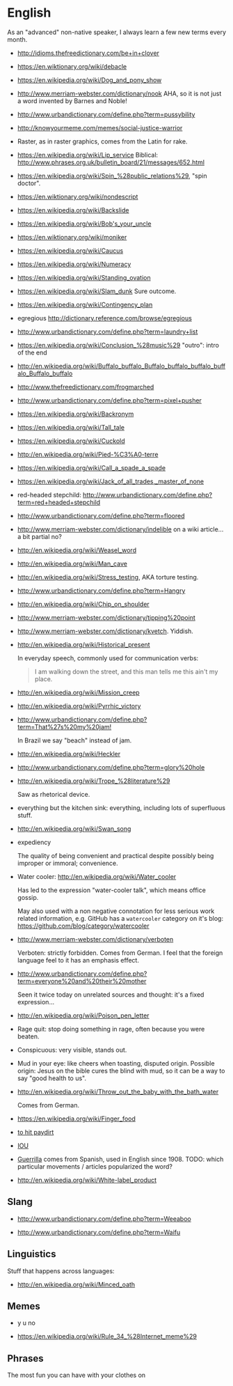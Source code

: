 # English

As an "advanced" non-native speaker, I always learn a few new terms every month.

-   <http://idioms.thefreedictionary.com/be+in+clover>

-   <https://en.wiktionary.org/wiki/debacle>

-   <https://en.wikipedia.org/wiki/Dog_and_pony_show>

-   <http://www.merriam-webster.com/dictionary/nook> AHA, so it is not just a word invented by Barnes and Noble!

-   <http://www.urbandictionary.com/define.php?term=pussybility>

-   <http://knowyourmeme.com/memes/social-justice-warrior>

-   Raster, as in raster graphics, comes from the Latin for rake.

-   <https://en.wikipedia.org/wiki/Lip_service> Biblical: <http://www.phrases.org.uk/bulletin_board/21/messages/652.html>

-   <https://en.wikipedia.org/wiki/Spin_%28public_relations%29>, "spin doctor".

-   <https://en.wiktionary.org/wiki/nondescript>

-   <https://en.wikipedia.org/wiki/Backslide>

-   <https://en.wikipedia.org/wiki/Bob's_your_uncle>

-   <https://en.wiktionary.org/wiki/moniker>

-   <https://en.wikipedia.org/wiki/Caucus>

-   <https://en.wikipedia.org/wiki/Numeracy>

-   <https://en.wikipedia.org/wiki/Standing_ovation>

-   <https://en.wikipedia.org/wiki/Slam_dunk> Sure outcome.

-   <https://en.wikipedia.org/wiki/Contingency_plan>

-   egregious <http://dictionary.reference.com/browse/egregious>

-   <http://www.urbandictionary.com/define.php?term=laundry+list>

-   <https://en.wikipedia.org/wiki/Conclusion_%28music%29> "outro": intro of the end

-   <http://en.wikipedia.org/wiki/Buffalo_buffalo_Buffalo_buffalo_buffalo_buffalo_Buffalo_buffalo>

-   <http://www.thefreedictionary.com/frogmarched>

-   <http://www.urbandictionary.com/define.php?term=pixel+pusher>

-   <https://en.wikipedia.org/wiki/Backronym>

-   <https://en.wikipedia.org/wiki/Tall_tale>

-   <https://en.wikipedia.org/wiki/Cuckold>

-   <http://en.wikipedia.org/wiki/Pied-%C3%A0-terre>

-   <https://en.wikipedia.org/wiki/Call_a_spade_a_spade>

-   <https://en.wikipedia.org/wiki/Jack_of_all_trades,_master_of_none>

-   red-headed stepchild: <http://www.urbandictionary.com/define.php?term=red+headed+stepchild>

-   <http://www.urbandictionary.com/define.php?term=floored>

-   <http://www.merriam-webster.com/dictionary/indelible> on a wiki article... a bit partial no?

-   <http://en.wikipedia.org/wiki/Weasel_word>

-   <http://en.wikipedia.org/wiki/Man_cave>

- 	<http://en.wikipedia.org/wiki/Stress_testing>, AKA torture testing.

- 	<http://www.urbandictionary.com/define.php?term=Hangry>

-   <http://en.wikipedia.org/wiki/Chip_on_shoulder>

-   <http://www.merriam-webster.com/dictionary/tipping%20point>

-   <http://www.merriam-webster.com/dictionary/kvetch>. Yiddish.

-   <http://en.wikipedia.org/wiki/Historical_present>

    In everyday speech, commonly used for communication verbs:

    > I am walking down the street, and this man tells me this ain't my place.

-   <http://en.wikipedia.org/wiki/Mission_creep>

-   <http://en.wikipedia.org/wiki/Pyrrhic_victory>

-   <http://www.urbandictionary.com/define.php?term=That%27s%20my%20jam!>

    In Brazil we say "beach" instead of jam.

-   <http://en.wikipedia.org/wiki/Heckler>

-   <http://www.urbandictionary.com/define.php?term=glory%20hole>

-   <http://en.wikipedia.org/wiki/Trope_%28literature%29>

    Saw as rhetorical device.

-   everything but the kitchen sink: everything, including lots of superfluous stuff.

-   <http://en.wikipedia.org/wiki/Swan_song>

-   expediency

    The quality of being convenient and practical despite possibly being improper or immoral; convenience.

-   Water cooler: <http://en.wikipedia.org/wiki/Water_cooler>

    Has led to the expression "water-cooler talk", which means office gossip.

    May also used with a non negative connotation for less serious work related information, e.g. GitHub has a `watercooler` category on it's blog: <https://github.com/blog/category/watercooler>

-   <http://www.merriam-webster.com/dictionary/verboten>

    Verboten: strictly forbidden. Comes from German. I feel that the foreign language feel to it has an emphasis effect.

-   <http://www.urbandictionary.com/define.php?term=everyone%20and%20their%20mother>

    Seen it twice today on unrelated sources and thought: it's a fixed expression...

-   <http://en.wikipedia.org/wiki/Poison_pen_letter>

-   Rage quit: stop doing something in rage, often because you were beaten.

-   Conspicuous: very visible, stands out.

-   Mud in your eye: like cheers when toasting, disputed origin. Possible origin: Jesus on the bible cures the blind with mud, so it can be a way to say "good health to us".

-   <http://en.wikipedia.org/wiki/Throw_out_the_baby_with_the_bath_water>

    Comes from German.

-   <https://en.wikipedia.org/wiki/Finger_food>

-   [to hit paydirt](http://idioms.thefreedictionary.com/hit+pay+dirt)

-   [IOU](https://en.wikipedia.org/wiki/IOU)

-   [Guerrilla](http://en.wikipedia.org/wiki/Guerrilla_warfare) comes from Spanish, used in English since 1908. TODO: which particular movements / articles popularized the word?

-   <http://en.wikipedia.org/wiki/White-label_product>

## Slang

-   <http://www.urbandictionary.com/define.php?term=Weeaboo>

-   <http://www.urbandictionary.com/define.php?term=Waifu>

## Linguistics

Stuff that happens across languages:

-   <http://en.wikipedia.org/wiki/Minced_oath>

## Memes

-   y u no

-   <https://en.wikipedia.org/wiki/Rule_34_%28Internet_meme%29>

## Phrases

The most fun you can have with your clothes on
